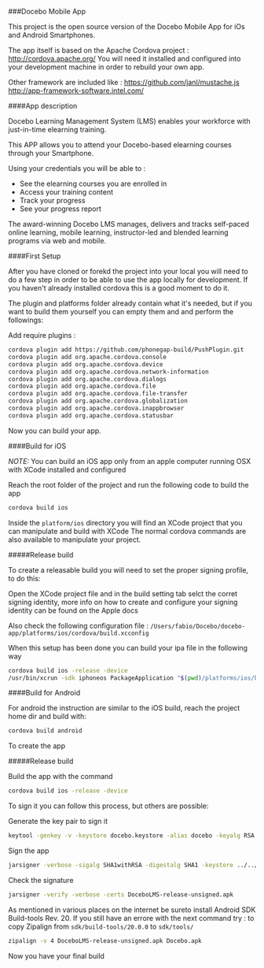 ###Docebo Mobile App

This project is the open source version of the Docebo Mobile App for iOs and Android Smartphones.

The app itself is based on the Apache Cordova project : http://cordova.apache.org/
You will need it installed and configured into your development machine in order to rebuild your own app.

Other framework are included like :
https://github.com/janl/mustache.js
http://app-framework-software.intel.com/



####App description

Docebo Learning Management System (LMS) enables your workforce with just-in-time elearning training.

This APP allows you to attend your Docebo-based elearning courses through your Smartphone.

Using your credentials you will be able to :

- See the elearning courses you are enrolled in
- Access your training content
- Track your progress
- See your progress report

The award-winning Docebo LMS manages, delivers and tracks self-paced online learning, mobile learning, instructor-led and blended learning programs via web and mobile.



####First Setup

After you have cloned or forekd the project into your local you will need to do a few step in order to be able to use the app locally for development.
If you haven't already installed cordova this is a good moment to do it.

The plugin and platforms folder already contain what it's needed, but if you want to build them yourself you can empty them and and perform the followings:

Add require plugins :

```bash
cordova plugin add https://github.com/phonegap-build/PushPlugin.git
cordova plugin add org.apache.cordova.console
cordova plugin add org.apache.cordova.device
cordova plugin add org.apache.cordova.network-information
cordova plugin add org.apache.cordova.dialogs
cordova plugin add org.apache.cordova.file
cordova plugin add org.apache.cordova.file-transfer
cordova plugin add org.apache.cordova.globalization
cordova plugin add org.apache.cordova.inappbrowser
cordova plugin add org.apache.cordova.statusbar
```

Now you can build your app.



####Build for iOS

*NOTE:* You can build an iOS app only from an apple computer running OSX with XCode installed and configured

Reach the root folder of the project and run the following code to build the app

```bash
cordova build ios
```

Inside the `platform/ios` directory you will find an XCode project that you can manipulate and build with XCode
The normal cordova commands are also available to manipulate your project.

#####Release build

To create a releasable build you will need to set the proper signing profile, to do this:

Open the XCode project file and in the build setting tab selct the corret signing identity, more info on how to create and configure your signing identity can be found on the Apple docs

Also check the following configuration file : `/Users/fabio/Docebo/docebo-app/platforms/ios/cordova/build.xcconfig`

When this setup has been done you can build your ipa file in the following way

```bash
cordova build ios -release -device
/usr/bin/xcrun -sdk iphoneos PackageApplication "$(pwd)/platforms/ios/build/device/Docebo.app" -o "$(pwd)/platforms/ios/build/device/Docebo.ipa"
```


####Build for Android

For android the instruction are similar to the iOS build, reach the project home dir and build with:

```bash
cordova build android
```

To create the app

#####Release build

Build the app with the command

```bash
cordova build ios -release -device
```

To sign it you can follow this process, but others are possible:

Generate the key pair to sign it

```bash
keytool -genkey -v -keystore docebo.keystore -alias docebo -keyalg RSA -keysize 2048 -validity 10000
```

Sign the app
```bash
jarsigner -verbose -sigalg SHA1withRSA -digestalg SHA1 -keystore ../../../../android-release/docebo.keystore DoceboLMS-release-unsigned.apk docebo
```

Check the signature
```bash
jarsigner -verify -verbose -certs DoceboLMS-release-unsigned.apk
```

As mentioned in various places on the internet be sureto install Android SDK Build-tools Rev. 20. If you still have an errore with the next command try : to copy Zipalign from `sdk/build-tools/20.0.0` to `sdk/tools/`

```bash
zipalign -v 4 DoceboLMS-release-unsigned.apk Docebo.apk
```

Now you have your final build